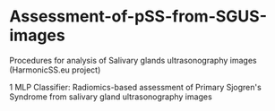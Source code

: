 # Assessment-of-pSS-from-SGUS-images
Procedures for analysis of Salivary glands ultrasonography images  (HarmonicSS.eu project)

1 MLP Classifier: Radiomics-based assessment of Primary Sjogren's Syndrome from salivary gland ultrasonography images



